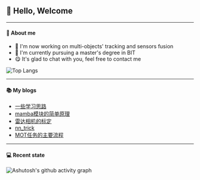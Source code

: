 ## :two_men_holding_hands: Hello, Welcome
---

#### :boy: About me
- :mag_right: I'm now working on multi-objects' tracking and sensors fusion
- :blue_book: I'm currently pursuing a master's degree in BIT
- :yum: It's glad to chat with you, feel free to contact me

![Top Langs](https://github-readme-stats.vercel.app/api/top-langs/?username=nuclearslippers&&layout=compact)

---
#### :books: My blogs
<!-- BLOG-POST-LIST:START -->
- [一些学习思路](https://nuclearslippers.github.io/paper/)
- [mamba模块的简单原理](https://nuclearslippers.github.io/mamba/)
- [雷达相机的标定](https://nuclearslippers.github.io/calib/)
- [nn_trick](https://nuclearslippers.github.io/nn-trick/)
- [MOT任务的主要流程](https://nuclearslippers.github.io/MOT/)
<!-- BLOG-POST-LIST:END -->

---
#### :computer: Recent state
![Ashutosh's github activity graph](https://github-readme-activity-graph.vercel.app/graph?username=nuclearslippers&theme=github-dark-dimmed)
